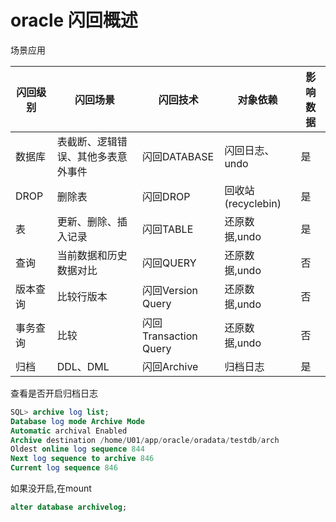 # oracle 闪回概述

场景应用

| 闪回级别 | 闪回场景                           | 闪回技术              | 对象依赖           | 影响数据 |
| -------- | ---------------------------------- | --------------------- | ------------------ | -------- |
| 数据库   | 表截断、逻辑错误、其他多表意外事件 | 闪回DATABASE          | 闪回日志、undo     | 是       |
| DROP     | 删除表                             | 闪回DROP              | 回收站(recyclebin) | 是       |
| 表       | 更新、删除、插入记录               | 闪回TABLE             | 还原数据,undo      | 是       |
| 查询     | 当前数据和历史数据对比             | 闪回QUERY             | 还原数据,undo      | 否       |
| 版本查询 | 比较行版本                         | 闪回Version Query     | 还原数据,undo      | 否       |
| 事务查询 | 比较                               | 闪回Transaction Query | 还原数据,undo      | 否       |
| 归档     | DDL、DML                           | 闪回Archive           | 归档日志           | 是       |



查看是否开启归档日志

```sql
SQL> archive log list;
Database log mode Archive Mode
Automatic archival Enabled
Archive destination /home/U01/app/oracle/oradata/testdb/arch
Oldest online log sequence 844
Next log sequence to archive 846
Current log sequence 846
```

如果没开启,在mount

```sql
alter database archivelog;
```





